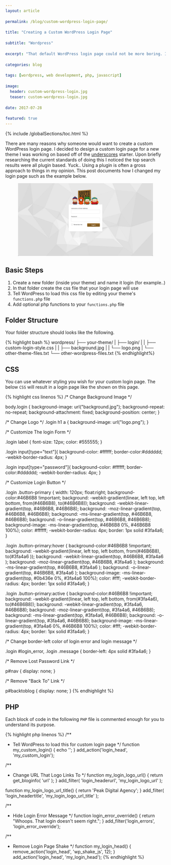 ```yaml
---
layout: article

permalink: /blog/custom-wordpress-login-page/

title: "Creating a Custom WordPress Login Page"

subtitle: "Wordpress"

excerpt: "That default WordPress login page could not be more boring. In fact, if you were to deliver a custom wordpress site to a client that still has that default login page then I consider that project unfinished. This is true especially due to the fact that this is extremely easy."

categories: blog

tags: [wordpress, web development, php, javascript]

image:
  header: custom-wordpress-login.jpg
  teaser: custom-wordpress-login.jpg

date: 2017-07-28

featured: true
---
```


{% include /globalSections/toc.html %}

There are many reasons why someone would want to create a custom WordPress login page. I decided to design a custom login page for a new theme I was working on based off of the <a href="http://underscores.me/">underscores</a> starter. Upon briefly researching the current standards of doing this I noticed the top search results were all plugin based. Yuck.. Using a plugin is often a gross approach to things in my opinion. This post documents how I changed my login page such as the example below.

<figure class="full">
	<a href="/assets/images/post-custom-wordpress-login/customWordpressLogin.jpg" title="Custom Wordpress Login"><img src="/assets/images/post-custom-wordpress-login/customWordpressLogin.jpg" alt="Custom Wordpress Login" /></a>
</figure>

## Basic Steps

1. Create a new folder (inside your theme) and name it login (for example..)
2. In that folder create the css file that your login page will use
3. Tell WordPress to load this css file by editing your theme's `functions.php` file
4. Add optional php functions to your `functions.php` file

## Folder Structure

Your folder structure should looks like the following.

{% highlight bash %}
    wordpress/
    ├── your-theme/
    |   ├── login/
    |   |   ├── custom-login-style.css
    |   |   ├── background.jpg
    |   |   └── logo.png
    |   └── other-theme-files.txt
    └── other-wordpress-files.txt
{% endhighlight%}

## CSS

You can use whatever styling you wish for your custom login page. The below `CSS` will result in a login page like the shown on this page.

{% highlight css linenos %}
/* Change Background Image */

body.login {
  background-image: url("background.jpg");
  background-repeat: no-repeat;
  background-attachment: fixed;
  background-position: center;
}

/* Change Logo */
.login h1 a {
  background-image: url("logo.png");
}

/* Customize The login Form */

.login label {
  font-size: 12px;
  color: #555555;
}

.login input[type="text"]{
  background-color: #ffffff;
  border-color:#dddddd;
  -webkit-border-radius: 4px;
}

.login input[type="password"]{
  background-color: #ffffff;
  border-color:#dddddd;
  -webkit-border-radius: 4px;
}

/* Customize Login Button */

.login .button-primary {
  width: 120px;
  float:right;
  background-color:#46B6B8 !important;
  background: -webkit-gradient(linear, left top, left bottom, from(#46B6B8), to(#46B6B8));
  background: -webkit-linear-gradient(top, #46B6B8, #46B6B8);
  background: -moz-linear-gradient(top, #46B6B8, #46B6B8);
  background: -ms-linear-gradient(top, #46B6B8, #46B6B8);
  background: -o-linear-gradient(top, #46B6B8, #46B6B8);
  background-image: -ms-linear-gradient(top, #46B6B8 0%, #46B6B8 100%);
  color: #ffffff;
  -webkit-border-radius: 4px;
  border: 1px solid #3fa4a6;
}

.login .button-primary:hover {
  background-color:#46B6B8 !important;
  background: -webkit-gradient(linear, left top, left bottom, from(#46B6B8), to(#3fa4a6 ));
  background: -webkit-linear-gradient(top, #46B6B8, #3fa4a6 );
  background: -moz-linear-gradient(top, #46B6B8, #3fa4a6 );
  background: -ms-linear-gradient(top, #46B6B8, #3fa4a6 );
  background: -o-linear-gradient(top, #46B6B8, #3fa4a6 );
  background-image: -ms-linear-gradient(top, #0b436e 0%, #3fa4a6 100%);
  color: #fff;
  -webkit-border-radius: 4px;
  border: 1px solid #3fa4a6;
}

.login .button-primary:active {
  background-color:#46B6B8 !important;
  background: -webkit-gradient(linear, left top, left bottom, from(#3fa4a6), to(#46B6B8));
  background: -webkit-linear-gradient(top, #3fa4a6, #46B6B8);
  background: -moz-linear-gradient(top, #3fa4a6, #46B6B8);
  background: -ms-linear-gradient(top, #3fa4a6, #46B6B8);
  background: -o-linear-gradient(top, #3fa4a6, #46B6B8);
  background-image: -ms-linear-gradient(top, #3fa4a6 0%, #46B6B8 100%);
  color: #fff;
  -webkit-border-radius: 4px;
  border: 1px solid #3fa4a6;
}

/* Change border-left color of login error and login message */

.login #login_error, .login .message {
  border-left: 4px solid #3fa4a6;
}

/* Remove Lost Password Link */

p#nav {
  display: none;
}

/* Remove "Back To" Link */


p#backtoblog {
  display: none;
}
{% endhighlight %}

## PHP

Each block of code in the following `PHP` file is commented enough for you to understand its purpose.

{% highlight php linenos %}
/**
 * Tell WordPress to load this for custom login page
 */
function my_custom_login() {
  echo '<link rel="stylesheet" type="text/css" href="' . get_bloginfo('stylesheet_directory') . '/login/custom-login-styles.css" />';
}
add_action('login_head', 'my_custom_login');

/**
 * Change URL That Logo Links To
 */
function my_login_logo_url() {
  return get_bloginfo( 'url' );
}
add_filter( 'login_headerurl', 'my_login_logo_url' );

function my_login_logo_url_title() {
  return 'Peak Digital Agency';
}
add_filter( 'login_headertitle', 'my_login_logo_url_title' );

/**
 * Hide Login Error Message
 */
function login_error_override()
{
    return "Whoops. That login doesn't seem right.";
}
add_filter('login_errors', 'login_error_override');

/**
 * Remove Login Page Shake
 */
function my_login_head() {
  remove_action('login_head', 'wp_shake_js', 12);
}
add_action('login_head', 'my_login_head');
{% endhighlight %}